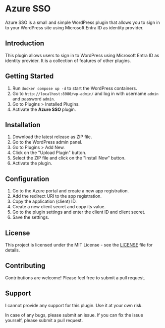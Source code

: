 # Azure SSO
Azure SSO is a small and simple WordPress plugin that allows you to sign in to your WordPress site using Microsoft Entra ID as identity provider.

## Introduction
This plugin allows users to sign in to WordPress using Microsoft Entra ID as identity provider.
It is a collection of features of other plugins.

## Getting Started
1. Run `docker compose up -d` to start the WordPress containers.
1. Go to `http://localhost:8080/wp-admin/` and log in with username `admin` and password `admin`.
2. Go to Plugins > Installed Plugins.
3. Activate the **Azure SSO** plugin.

## Installation
1. Download the latest release as ZIP file.
1. Go to the WordPress admin panel.
1. Go to Plugins > Add New.
1. Click on the "Upload Plugin" button.
1. Select the ZIP file and click on the "Install Now" button.
1. Activate the plugin.

## Configuration
1. Go to the Azure portal and create a new app registration.
1. Add the redirect URI to the app registration.
1. Copy the application (client) ID.
1. Create a new client secret and copy its value.
1. Go to the plugin settings and enter the client ID and client secret.
1. Save the settings.

## License
This project is licensed under the MIT License - see the [LICENSE](LICENSE) file for details.

## Contributing
Contributions are welcome! Please feel free to submit a pull request.

## Support
I cannot provide any support for this plugin. Use it at your own risk.

In case of any bugs, please submit an issue.
If you can fix the issue yourself, please submit a pull request.
